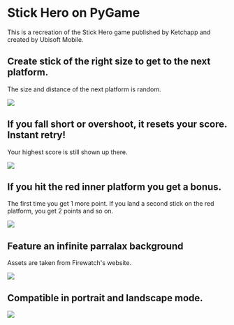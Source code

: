 # Stick Hero on PyGame
This is a recreation of the Stick Hero game published by Ketchapp and created by Ubisoft Mobile.

## Create stick of the right size to get to the next platform.
The size and distance of the next platform is random.

![](https://www.r-entries.com/etuliens/img/Stick/1.gif)

## If you fall short or overshoot, it resets your score. Instant retry!
Your highest score is still shown up there.

![](https://www.r-entries.com/etuliens/img/Stick/3.gif)

## If you hit the red inner platform you get a bonus.
The first time you get 1 more point. If you land a second stick on the red platform, you get 2 points and so on.

![](https://www.r-entries.com/etuliens/img/Stick/2.gif)

## Feature an infinite parralax background
Assets are taken from Firewatch's website.

![](https://www.r-entries.com/etuliens/img/Stick/parallax2.gif)

## Compatible in portrait and landscape mode.

![](https://www.r-entries.com/etuliens/img/Stick/mockup.png)
